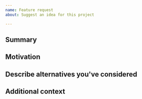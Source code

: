 ```yaml
---
name: Feature request
about: Suggest an idea for this project

---
```


<!--

Have you read Secret Network's Code of Conduct? By filing an Issue, you are expected to comply with it, including treating everyone with respect: https://github.com/scrtlabs/SecretNetwork/CODE_OF_CONDUCT.md

Do you want to ask a question? Are you looking for support? The Secret Network Forum is the best place to get support: https://forum.scrt.network

-->

## Summary

<!-- One paragraph explanation of the feature. -->

## Motivation

<!-- Why are we doing this? What use cases does it support? What is the expected outcome? -->

## Describe alternatives you've considered

<!-- A clear and concise description of the alternative solutions you've considered. Be sure to explain why Secret Network's existing customizability isn't suitable for this feature. -->

## Additional context

<!-- Add any other content about the feature request here. -->